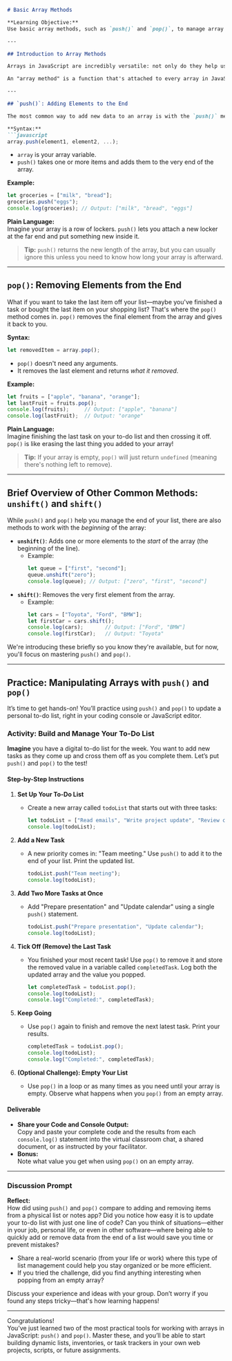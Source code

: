 ```markdown
# Basic Array Methods

**Learning Objective:**  
Use basic array methods, such as `push()` and `pop()`, to manage array data.

---

## Introduction to Array Methods

Arrays in JavaScript are incredibly versatile: not only do they help us store and organize lists of information, but they also come with built-in methods—special commands that let us change, add, and remove data from our lists easily. In previous lessons, you've learned how to create arrays, access elements by index, and update them. Now, let's take it a step further and explore *array methods*—the core tools you'll use to interact with your arrays every day.

An "array method" is a function that's attached to every array in JavaScript. Think of methods as buttons you can press to make your array do something specific: like extending your checklist with new items or removing things you've already completed.

---

## `push()`: Adding Elements to the End

The most common way to add new data to an array is with the `push()` method. This method puts a new element (or several) right at the end of your array—like adding another box to the line or a new song at the end of your playlist.

**Syntax:**
```javascript
array.push(element1, element2, ...);
```

- `array` is your array variable.
- `push()` takes one or more items and adds them to the very end of the array.

**Example:**
```javascript
let groceries = ["milk", "bread"];
groceries.push("eggs");
console.log(groceries); // Output: ["milk", "bread", "eggs"]
```

**Plain Language:**  
Imagine your array is a row of lockers. `push()` lets you attach a new locker at the far end and put something new inside it.

> **Tip:** `push()` returns the new length of the array, but you can usually ignore this unless you need to know how long your array is afterward.

---

## `pop()`: Removing Elements from the End

What if you want to take the last item off your list—maybe you've finished a task or bought the last item on your shopping list? That's where the `pop()` method comes in. `pop()` removes the final element from the array and gives it back to you.

**Syntax:**
```javascript
let removedItem = array.pop();
```

- `pop()` doesn't need any arguments.
- It removes the last element and returns *what it removed*.

**Example:**
```javascript
let fruits = ["apple", "banana", "orange"];
let lastFruit = fruits.pop();
console.log(fruits);     // Output: ["apple", "banana"]
console.log(lastFruit);  // Output: "orange"
```

**Plain Language:**  
Imagine finishing the last task on your to-do list and then crossing it off. `pop()` is like erasing the last thing you added to your array!

> **Tip:** If your array is empty, `pop()` will just return `undefined` (meaning there's nothing left to remove).

---

## Brief Overview of Other Common Methods: `unshift()` and `shift()`

While `push()` and `pop()` help you manage the end of your list, there are also methods to work with the *beginning* of the array:

- **`unshift()`**: Adds one or more elements to the *start* of the array (the beginning of the line).
    - Example:
      ```javascript
      let queue = ["first", "second"];
      queue.unshift("zero");
      console.log(queue); // Output: ["zero", "first", "second"]
      ```
- **`shift()`**: Removes the very first element from the array.
    - Example:
      ```javascript
      let cars = ["Toyota", "Ford", "BMW"];
      let firstCar = cars.shift();
      console.log(cars);       // Output: ["Ford", "BMW"]
      console.log(firstCar);   // Output: "Toyota"
      ```

We're introducing these briefly so you know they're available, but for now, you'll focus on mastering `push()` and `pop()`.

---

## Practice: Manipulating Arrays with `push()` and `pop()`

It’s time to get hands-on! You’ll practice using `push()` and `pop()` to update a personal to-do list, right in your coding console or JavaScript editor.

### Activity: Build and Manage Your To-Do List

**Imagine** you have a digital to-do list for the week. You want to add new tasks as they come up and cross them off as you complete them. Let’s put `push()` and `pop()` to the test!

#### Step-by-Step Instructions

1. **Set Up Your To-Do List**
    - Create a new array called `todoList` that starts out with three tasks:
      ```javascript
      let todoList = ["Read emails", "Write project update", "Review code"];
      console.log(todoList);
      ```
      
2. **Add a New Task**
    - A new priority comes in: "Team meeting." Use `push()` to add it to the end of your list. Print the updated list.
      ```javascript
      todoList.push("Team meeting");
      console.log(todoList);
      ```
      
3. **Add Two More Tasks at Once**
    - Add "Prepare presentation" and "Update calendar" using a single `push()` statement.
      ```javascript
      todoList.push("Prepare presentation", "Update calendar");
      console.log(todoList);
      ```
      
4. **Tick Off (Remove) the Last Task**
    - You finished your most recent task! Use `pop()` to remove it and store the removed value in a variable called `completedTask`. Log both the updated array and the value you popped.
      ```javascript
      let completedTask = todoList.pop();
      console.log(todoList);
      console.log("Completed:", completedTask);
      ```
      
5. **Keep Going**
    - Use `pop()` again to finish and remove the next latest task. Print your results.
      ```javascript
      completedTask = todoList.pop();
      console.log(todoList);
      console.log("Completed:", completedTask);
      ```
      
6. **(Optional Challenge): Empty Your List**
    - Use `pop()` in a loop or as many times as you need until your array is empty. Observe what happens when you `pop()` from an empty array.

#### Deliverable

- **Share your Code and Console Output:**  
  Copy and paste your complete code and the results from each `console.log()` statement into the virtual classroom chat, a shared document, or as instructed by your facilitator.
- **Bonus:**  
  Note what value you get when using `pop()` on an empty array.

---

### Discussion Prompt

**Reflect:**  
How did using `push()` and `pop()` compare to adding and removing items from a physical list or notes app? Did you notice how easy it is to update your to-do list with just one line of code? Can you think of situations—either in your job, personal life, or even in other software—where being able to quickly add or remove data from the end of a list would save you time or prevent mistakes?

- Share a real-world scenario (from your life or work) where this type of list management could help you stay organized or be more efficient.
- If you tried the challenge, did you find anything interesting when popping from an empty array?

Discuss your experience and ideas with your group. Don’t worry if you found any steps tricky—that's how learning happens!

---

Congratulations!  
You’ve just learned two of the most practical tools for working with arrays in JavaScript: `push()` and `pop()`. Master these, and you’ll be able to start building dynamic lists, inventories, or task trackers in your own web projects, scripts, or future assignments.
```